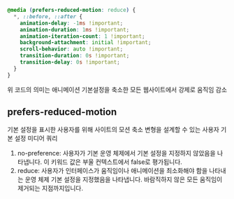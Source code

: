 ```css
@media (prefers-reduced-motion: reduce) {
  *, ::before, ::after {
    animation-delay: -1ms !important;
    animation-duration: 1ms !important;
    animation-iteration-count: 1 !important;
    background-attachment: initial !important;
    scroll-behavior: auto !important;
    transition-duration: 0s !important;
    transition-delay: 0s !important;
  }
}
```
위 코드의 의미는 애니메이션 기본설정을 축소한 모든 웹사이트에서 강제로 움직임 감소

## prefers-reduced-motion ##

기본 설정을 표시한 사용자를 위해 사이트의 모션 축소 변형을 설계할 수 있는 사용자 기본 설정 미디어 쿼리

1. no-preference: 사용자가 기본 운영 체제에서 기본 설정을 지정하지 않았음을 나타냅니다. 이 키워드 값은 부울 컨텍스트에서 false로 평가됩니다.
2. reduce: 사용자가 인터페이스가 움직임이나 애니메이션을 최소화해야 함을 나타내는 운영 체제 기본 설정을 지정했음을 나타냅니다. 바람직하지 않은 모든 움직임이 제거되는 지점까지입니다.